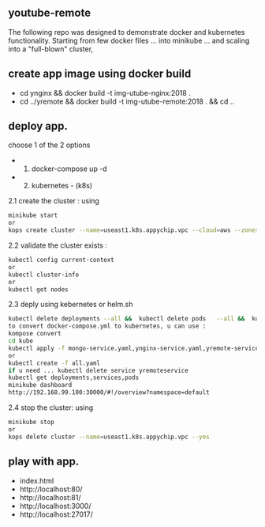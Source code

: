 youtube-remote
---------------------

The following repo was designed to demonstrate docker and kubernetes functionality. 
Starting from few docker files ... into minikube ... and scaling into a "full-blown" cluster, 


create app image using docker build
------------------
- cd ynginx     && docker build -t img-utube-nginx:2018 .
- cd ../yremote && docker build -t img-utube-remote:2018 . && cd ..

deploy app.
------------
choose 1 of the 2 options
 - 1. docker-compose up -d
 - 2. kubernetes - (k8s) 
 
2.1 create the cluster : using 
```sh
minikube start 
or 
kops create cluster --name=useast1.k8s.appychip.vpc --cloud=aws --zones=us-east-1d --dns-zone=appychip.vpc --dns private
```
2.2 validate the cluster exists   : 
```sh
kubectl config current-context 
or 
kubectl cluster-info
or 
kubectl get nodes
```

2.3 deply using kebernetes or helm.sh
```sh
kubectl delete deployments --all &&  kubectl delete pods   --all &&  kubectl delete services --all
to convert docker-compose.yml to kubernetes, u can use : 
kompose convert
cd kube
kubectl apply -f mongo-service.yaml,ynginx-service.yaml,yremote-service.yaml,mongo-deployment.yaml,ynginx-deployment.yaml,yremote-deployment.yaml
or
kubectl create -f all.yaml
if u need ... kubectl delete service yremoteservice
kubectl get deployments,services,pods
minikube dashboard
http://192.168.99.100:30000/#!/overview?namespace=default
```
2.4 stop the cluster: using 
```sh
minikube stop 
or 
kops delete cluster --name=useast1.k8s.appychip.vpc --yes
```


play with app.
----------
- index.html
- http://localhost:80/
- http://localhost:81/
- http://localhost:3000/
- http://localhost:27017/

 